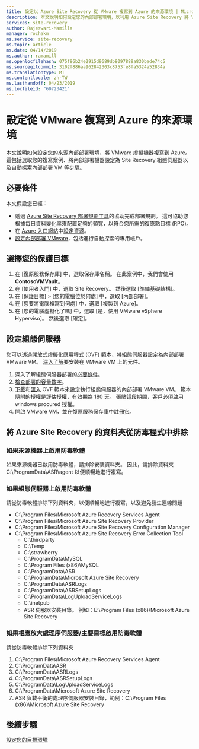 ```yaml
---
title: 設定以 Azure Site Recovery 從 VMware 複寫到 Azure 的來源環境 | Microsoft Docs
description: 本文說明如何設定您的內部部署環境，以利用 Azure Site Recovery 將 VMware 虛擬機器複寫到 Azure。
services: site-recovery
author: Rajeswari-Mamilla
manager: rochakm
ms.service: site-recovery
ms.topic: article
ms.date: 04/14/2019
ms.author: ramamill
ms.openlocfilehash: 075f86b24e2915d9689db8097889a830bade74c5
ms.sourcegitcommit: 3102f886aa962842303c8753fe8fa5324a52834a
ms.translationtype: MT
ms.contentlocale: zh-TW
ms.lasthandoff: 04/23/2019
ms.locfileid: "60723421"
---
```

# <a name="set-up-the-source-environment-for-vmware-to-azure-replication"></a>設定從 VMware 複寫到 Azure 的來源環境

本文說明如何設定您的來源內部部署環境，將 VMware 虛擬機器複寫到 Azure。 這包括選取您的複寫案例、將內部部署機器設定為 Site Recovery 組態伺服器以及自動探索內部部署 VM 等步驟。 

## <a name="prerequisites"></a>必要條件

本文假設您已經：

- 透過 [Azure Site Recovery 部署規劃工具](site-recovery-deployment-planner.md)的協助完成部署規劃。 這可協助您根據每日資料變化率來配置足夠的頻寬，以符合您所需的復原點目標 (RPO)。
- 在 [Azure 入口網站](https://portal.azure.com)中[設定資源](tutorial-prepare-azure.md)。
- [設定內部部署 VMware](vmware-azure-tutorial-prepare-on-premises.md)，包括進行自動探索的專用帳戶。

## <a name="choose-your-protection-goals"></a>選擇您的保護目標

1. 在 [復原服務保存庫] 中，選取保存庫名稱。 在此案例中，我們會使用 **ContosoVMVault**。
2. 在 [使用者入門] 中，選取 Site Recovery。 然後選取 [準備基礎結構]。
3. 在 [保護目標] > [您的電腦位於何處] 中，選取 [內部部署]。
4. 在 [您要將電腦複寫到何處] 中，選取 [複製到 Azure]。
5. 在 [您的電腦虛擬化了嗎] 中，選取 [是，使用 VMware vSphere Hyperviso]。 然後選取 [確定]。

## <a name="set-up-the-configuration-server"></a>設定組態伺服器

您可以透過開放式虛擬化應用程式 (OVF) 範本，將組態伺服器設定為內部部署 VMware VM。 [深入了解](concepts-vmware-to-azure-architecture.md)要安裝在 VMware VM 上的元件。

1. 深入了解組態伺服器部署的[必要條件](vmware-azure-deploy-configuration-server.md#prerequisites)。
2. [檢查部署的容量數字](vmware-azure-deploy-configuration-server.md#capacity-planning)。
3. [下載](vmware-azure-deploy-configuration-server.md#download-the-template)和[匯入](vmware-azure-deploy-configuration-server.md#import-the-template-in-vmware) OVF 範本來設定執行組態伺服器的內部部署 VMware VM。 範本隨附的授權是評估授權，有效期為 180 天。 張貼這段期間，客戶必須啟用 windows procured 授權。
4. 開啟 VMware VM，並在復原服務保存庫中[註冊它](vmware-azure-deploy-configuration-server.md#register-the-configuration-server-with-azure-site-recovery-services)。

## <a name="azure-site-recovery-folder-exclusions-from-antivirus-program"></a>將 Azure Site Recovery 的資料夾從防毒程式中排除

### <a name="if-antivirus-software-is-active-on-source-machine"></a>如果來源機器上啟用防毒軟體

如果來源機器已啟用防毒軟體，請排除安裝資料夾。 因此，請排除資料夾 C:\ProgramData\ASR\agent 以便順暢地進行複寫。

### <a name="if-antivirus-software-is-active-on-configuration-server"></a>如果組態伺服器上啟用防毒軟體

請從防毒軟體排除下列資料夾，以便順暢地進行複寫，以及避免發生連線問題

- C:\Program Files\Microsoft Azure Recovery Services Agent
- C:\Program Files\Microsoft Azure Site Recovery Provider
- C:\Program Files\Microsoft Azure Site Recovery Configuration Manager 
- C:\Program Files\Microsoft Azure Site Recovery Error Collection Tool 
  - C:\thirdparty
  - C:\Temp
  - C:\strawberry
  - C:\ProgramData\MySQL
  - C:\Program Files (x86)\MySQL
  - C:\ProgramData\ASR
  - C:\ProgramData\Microsoft Azure Site Recovery
  - C:\ProgramData\ASRLogs
  - C:\ProgramData\ASRSetupLogs
  - C:\ProgramData\LogUploadServiceLogs
  - C:\inetpub
  - ASR 伺服器安裝目錄。 例如︰E:\Program Files (x86)\Microsoft Azure Site Recovery

### <a name="if-antivirus-software-is-active-on-scale-out-process-servermaster-target"></a>如果相應放大處理序伺服器/主要目標啟用防毒軟體

請從防毒軟體排除下列資料夾

1. C:\Program Files\Microsoft Azure Recovery Services Agent
2. C:\ProgramData\ASR
3. C:\ProgramData\ASRLogs
4. C:\ProgramData\ASRSetupLogs
5. C:\ProgramData\LogUploadServiceLogs
6. C:\ProgramData\Microsoft Azure Site Recovery
7. ASR 負載平衡的處理序伺服器安裝目錄，範例：C:\Program Files (x86)\Microsoft Azure Site Recovery


## <a name="next-steps"></a>後續步驟
[設定您的目標環境](./vmware-azure-set-up-target.md) 
